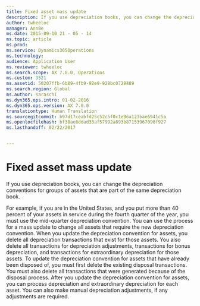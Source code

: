 ```yaml
---
title: Fixed asset mass update
description: If you use depreciation books, you can change the depreciation conventions for groups of assets that are part of the same depreciation book.
author: twheeloc
manager: AnnBe
ms.date: 2015-09-10 21 - 05 - 14
ms.topic: article
ms.prod: 
ms.service: Dynamics365Operations
ms.technology: 
audience: Application User
ms.reviewer: twheeloc
ms.search.scope: AX 7.0.0, Operations
ms.custom: 3521
ms.assetid: 50207ffb-6b89-4fb9-92e9-928bc0729489
ms.search.region: Global
ms.author: saraschi
ms.dyn365.ops.intro: 01-02-2016
ms.dyn365.ops.version: AX 7.0.0
translationtype: Human Translation
ms.sourcegitcommit: b97d17ceabfd25c52c5f0c1e96a123bae6941c5a
ms.openlocfilehash: bf38ae6ddad33af57992a893b87153967096f927
ms.lasthandoff: 02/22/2017


---
```


# <a name="fixed-asset-mass-update"></a>Fixed asset mass update

If you use depreciation books, you can change the depreciation conventions for groups of assets that are part of the same depreciation book.

For example, if you are in the United States, and you put more than 40 percent of your assets in service during the fourth quarter of the year, you must use the mid-quarter depreciation convention. You can use the process for a mass update to change all assets that require the new depreciation convention. When you update the depreciation convention for assets, you delete all depreciation transactions that exist for those assets. You also delete all transactions for depreciation adjustments, transactions for bonus depreciation, and transactions for extraordinary depreciation for those assets. To update the depreciation convention for assets that have already been disposed of, you must first delete the existing disposal transactions. You must also delete all transactions that were generated because of the disposal process. After you update the depreciation convention for assets, you can process depreciation and extraordinary depreciation for each asset. You can also make manual depreciation adjustments, if any adjustments are required.




